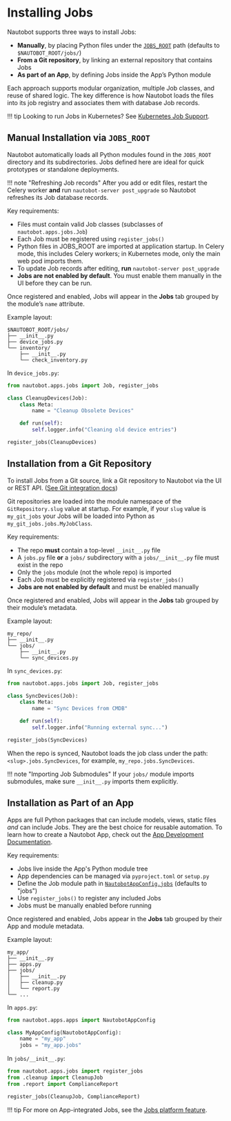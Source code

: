 # Installing Jobs

Nautobot supports three ways to install Jobs:

- **Manually**, by placing Python files under the [`JOBS_ROOT`](../../user-guide/administration/configuration/settings.md#jobs_root) path (defaults to `$NAUTOBOT_ROOT/jobs/`)
- **From a Git repository**, by linking an external repository that contains Jobs
- **As part of an App**, by defining Jobs inside the App’s Python module

Each approach supports modular organization, multiple Job classes, and reuse of shared logic. The key difference is how Nautobot loads the files into its job registry and associates them with database Job records.

!!! tip
    Looking to run Jobs in Kubernetes? See [Kubernetes Job Support](../../../user-guide/platform-functionality/jobs/kubernetes-job-support.md).

## Manual Installation via `JOBS_ROOT`

Nautobot automatically loads all Python modules found in the `JOBS_ROOT` directory and its subdirectories. Jobs defined here are ideal for quick prototypes or standalone deployments.

!!! note "Refreshing Job records"
    After you add or edit files, restart the Celery worker **and** run `nautobot-server post_upgrade` so Nautobot refreshes its Job database records.

Key requirements:

- Files must contain valid Job classes (subclasses of `nautobot.apps.jobs.Job`)
- Each Job must be registered using `register_jobs()`
- Python files in JOBS_ROOT are imported at application startup. In Celery mode, this includes Celery workers; in Kubernetes mode, only the main web pod imports them.
- To update Job records after editing, **run** `nautobot-server post_upgrade`
- **Jobs are not enabled by default**. You must enable them manually in the UI before they can be run.

Once registered and enabled, Jobs will appear in the **Jobs** tab grouped by the module’s `name` attribute.

Example layout:

```text
$NAUTOBOT_ROOT/jobs/
├── __init__.py
├── device_jobs.py
└── inventory/
    ├── __init__.py
    └── check_inventory.py
```

In `device_jobs.py`:

```python
from nautobot.apps.jobs import Job, register_jobs

class CleanupDevices(Job):
    class Meta:
        name = "Cleanup Obsolete Devices"

    def run(self):
        self.logger.info("Cleaning old device entries")

register_jobs(CleanupDevices)
```

## Installation from a Git Repository

To install Jobs from a Git source, link a Git repository to Nautobot via the UI or REST API. ([See Git integration docs](../../user-guide/platform-functionality/gitrepository.md#jobs))

Git repositories are loaded into the module namespace of the `GitRepository.slug` value at startup. For example, if your `slug` value is `my_git_jobs` your Jobs will be loaded into Python as `my_git_jobs.jobs.MyJobClass`.

Key requirements:

- The repo **must** contain a top-level `__init__.py` file
- A `jobs.py` file **or** a `jobs/` subdirectory with a `jobs/__init__.py` file must exist in the repo
- Only the `jobs` module (not the whole repo) is imported
- Each Job must be explicitly registered via `register_jobs()`
- **Jobs are not enabled by default** and must be enabled manually

Once registered and enabled, Jobs will appear in the **Jobs** tab grouped by their module’s metadata.

Example layout:

```text
my_repo/
├── __init__.py
└── jobs/
    ├── __init__.py
    └── sync_devices.py
```

In `sync_devices.py`:

```python
from nautobot.apps.jobs import Job, register_jobs

class SyncDevices(Job):
    class Meta:
        name = "Sync Devices from CMDB"

    def run(self):
        self.logger.info("Running external sync...")

register_jobs(SyncDevices)
```

When the repo is synced, Nautobot loads the job class under the path:  
`<slug>.jobs.SyncDevices`, for example, `my_repo.jobs.SyncDevices`.

!!! note "Importing Job Submodules"
    If your `jobs/` module imports submodules, make sure `__init__.py` imports them explicitly.

## Installation as Part of an App

Apps are full Python packages that can include models, views, static files *and* can include Jobs. They are the best choice for reusable automation. To learn how to create a Nautobot App, check out the [App Development Documentation](../../apps/index.md).

Key requirements:

- Jobs live inside the App's Python module tree
- App dependencies can be managed via `pyproject.toml` or `setup.py`
- Define the Job module path in [`NautobotAppConfig.jobs`](../../apps/api/nautobot-app-config.md#nautobotappconfig-code-location-attributes) (defaults to "jobs")
- Use `register_jobs()` to register any included Jobs
- Jobs must be manually enabled before running

Once registered and enabled, Jobs appear in the **Jobs** tab grouped by their App and module metadata.

Example layout:

```text
my_app/
├── __init__.py
├── apps.py
├── jobs/
│   ├── __init__.py
│   ├── cleanup.py
│   └── report.py
└── ...
```

In `apps.py`:

```python
from nautobot.apps.apps import NautobotAppConfig

class MyAppConfig(NautobotAppConfig):
    name = "my_app"
    jobs = "my_app.jobs"
```

In `jobs/__init__.py`:

```python
from nautobot.apps.jobs import register_jobs
from .cleanup import CleanupJob
from .report import ComplianceReport

register_jobs(CleanupJob, ComplianceReport)
```

!!! tip
    For more on App-integrated Jobs, see the [Jobs platform feature](../apps/api/platform-features/jobs.md).
